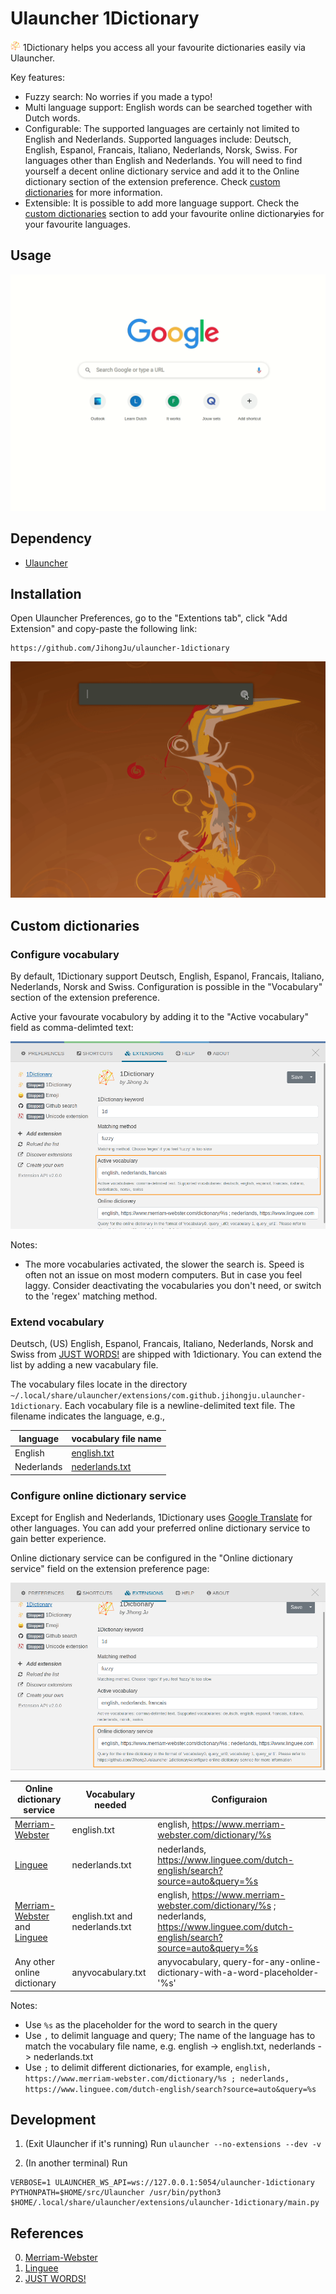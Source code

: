 # Ulauncher 1Dictionary
<img src="images/icon.png" alt="drawing" width="16"/> 1Dictionary helps you access all your favourite dictionaries easily via Ulauncher. 


Key features:

- Fuzzy search: No worries if you made a typo!
- Multi language support: English words can be searched together with Dutch words.
- Configurable: The supported languages are certainly not limited to English and Nederlands. Supported languages include: Deutsch, English, Espanol, Francais, Italiano, Nederlands, Norsk, Swiss. For languages other than English and Nederlands. You will need to find yourself a decent online dictionary service and add it to the Online dictionary section of the extension preference. Check [custom dictionaries](https://github.com/JihongJu/ulauncher-1dictionary#custom-dictionaries) for more information.
- Extensible: It is possible to add more language support. Check the [custom dictionaries](https://github.com/JihongJu/ulauncher-1dictionary#custom-dictionaries) section to add your favourite online dictionar~~y~~ies for your favourite languages.


## Usage

![demo](images/ulauncher-1dictionary.gif)


## Dependency

- [Ulauncher](https://ulauncher.io/)

## Installation

Open Ulauncher Preferences, go to the "Extentions tab", click "Add Extension" and copy-paste the following link:

```
https://github.com/JihongJu/ulauncher-1dictionary
```


![installation](images/installation.gif)



## Custom dictionaries


### Configure vocabulary

By default, 1Dictionary support Deutsch, English, Espanol, Francais, Italiano, Nederlands, Norsk and Swiss. Configuration is possible in the "Vocabulary" section of the extension preference.

Active your favourate vocabulory by adding it to the "Active vocabulary" field as comma-delimted text:

![active-vocabulary](images/active-vocabulary.png)


Notes:

- The more vocabularies activated, the slower the search is. Speed is often not an issue on most modern computers. But in case you feel laggy. Consider deactivating the vocabularies you don't need, or switch to the 'regex' matching method.


### Extend vocabulary

Deutsch, (US) English, Espanol, Francais, Italiano, Nederlands, Norsk and Swiss from [JUST WORDS!](http://www.gwicks.net/dictionaries.htm) are shipped with 1dictionary. You can extend the list by adding a new vacabulary file.

The vocabulary files locate in the directory `~/.local/share/ulauncher/extensions/com.github.jihongju.ulauncher-1dictionary`. Each vocabulary file is a newline-delimited text file. The filename indicates the language, e.g.,

language | vocabulary file name
--- | ---
English | [english.txt](https://github.com/JihongJu/ulauncher-1dictionary/blob/master/english.txt)
Nederlands | [nederlands.txt](https://github.com/JihongJu/ulauncher-1dictionary/blob/master/english.txt)



### Configure online dictionary service

Except for English and Nederlands, 1Dictionary uses [Google Translate](https://translate.google.com/) for other languages. You can add your preferred online dictionary service to gain better experience. 

Online dictionary service can be configured in the "Online dictionary service" field on the extension preference page:

![online-dictionary](images/online-dictionary.png)


Online dictionary service | Vocabulary needed  |  Configuraion 
--- | --- | --- 
[Merriam-Webster](https://www.merriam-webster.com/) | english.txt | english, https://www.merriam-webster.com/dictionary/%s
[Linguee](https://www.linguee.com/)                 | nederlands.txt | nederlands, https://www.linguee.com/dutch-english/search?source=auto&query=%s
 [Merriam-Webster](https://www.merriam-webster.com/) and [Linguee](https://www.linguee.com/) | english.txt and nederlands.txt | english, https://www.merriam-webster.com/dictionary/%s ; nederlands, https://www.linguee.com/dutch-english/search?source=auto&query=%s
Any other online dictionary | anyvocabulary.txt | anyvocabulary, query-for-any-online-dictionary-with-a-word-placeholder-'%s'

Notes:

- Use `%s` as the placeholder for the word to search in the query
- Use `,` to delimit language and query; The name of the language has to match the vocabulary file name, e.g. english -> english.txt, nederlands -> nederlands.txt
- Use `;` to delimit different dictionaries, for example, `english, https://www.merriam-webster.com/dictionary/%s ; nederlands, https://www.linguee.com/dutch-english/search?source=auto&query=%s`


## Development
1. (Exit Ulauncher if it's running) Run
```ulauncher --no-extensions --dev -v```

2. (In another terminal) Run
```
VERBOSE=1 ULAUNCHER_WS_API=ws://127.0.0.1:5054/ulauncher-1dictionary PYTHONPATH=$HOME/src/Ulauncher /usr/bin/python3 $HOME/.local/share/ulauncher/extensions/ulauncher-1dictionary/main.py
```


## References

0. [Merriam-Webster](https://www.merriam-webster.com/) 
1. [Linguee](https://www.linguee.nl/)
2. [JUST WORDS!](http://www.gwicks.net/dictionaries.htm)

